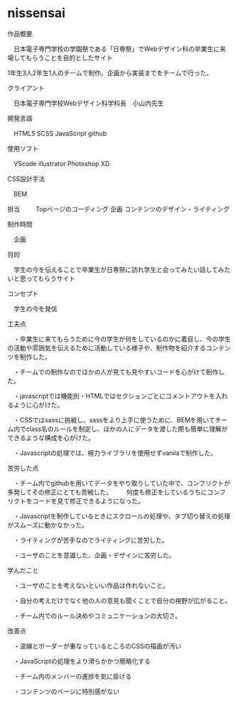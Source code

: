 # nissensai
作品概要

　日本電子専門学校の学園祭である「日専祭」でWebデザイン科の卒業生に来場してもらうことを目的としたサイト
  
  1年生3人2年生1人のチームで制作。企画から実装までをチームで行った。

クライアント

　日本電子専門学校Webデザイン科学科長　小山内先生
  
開発言語

　HTML5 SCSS JavaScript github

使用ソフト

　VScode illustrator Photoshop XD

CSS設計手法

　BEM

担当
　
　Topページのコーディング 企画 コンテンツのデザイン・ライティング

制作時間

　企画　

目的

　学生の今を伝えることで卒業生が日専祭に訪れ学生と会ってみたい話してみたいと思ってもらうサイト

コンセプト

　学生の今を発信

工夫点

　・卒業生に来てもらうために今の学生が何をしているのかに着目し、今の学生の活動や雰囲気を伝えるために活動している様子や、制作物を紹介するコンテンツを制作した。

　・チームでの制作なのでほかの人が見ても見やすいコードを心がけて制作した。

　・javascriptでは機能別・HTMLではセクションごとにコメントアウトを入れるように心がけた。

　・CSSではsassに挑戦し、sassをより上手に使うために、BEMを用いてチーム内でclass名のルールを制定し、ほかの人にデータを渡した際も簡単に理解ができるような構成を心がけた。

　・Javascriptの処理では、極力ライブラリを使用せずvanilaで制作した。

苦労した点

　・チーム内でgithubを用いてデータをやり取りしていた中で、コンフリクトが多発してその修正にとても苦戦した。
　　何度も修正をしているうちにコンフリクトをコードを見て修正できるようになった。

　・Javascriptを制作しているときにスクロールの処理や、タブ切り替えの処理がスムーズに動かなかった。

　・ライティングが苦手なのでライティングに苦労した。

　・ユーザのことを意識した、企画・デザインに苦労した。

学んだこと

　・ユーザのことを考えないといい作品は作れないこと。
 
　・自分の考えだけでなく他の人の意見も聞くことで自分の視野が広がること。

　・チーム内でのルール決めやコミュニケーションの大切さ。

改善点

　・波線とボーダーが重なっているところのCSSの描画が汚い

　・JavaScriptの処理をより滑らかかつ簡略化する

　・チーム内のメンバーの進捗を気に掛ける

　・コンテンツのページに特別感がない

